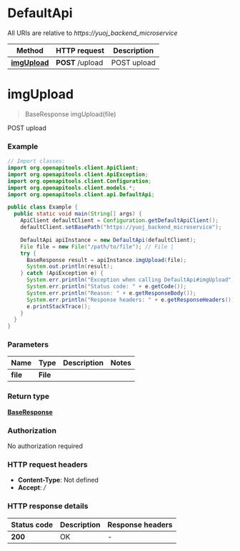 # DefaultApi

All URIs are relative to *https://yuoj_backend_microservice*

Method | HTTP request | Description
------------- | ------------- | -------------
[**imgUpload**](DefaultApi.md#imgUpload) | **POST** /upload | POST upload


<a name="imgUpload"></a>
# **imgUpload**
> BaseResponse imgUpload(file)

POST upload

### Example
```java
// Import classes:
import org.openapitools.client.ApiClient;
import org.openapitools.client.ApiException;
import org.openapitools.client.Configuration;
import org.openapitools.client.models.*;
import org.openapitools.client.api.DefaultApi;

public class Example {
  public static void main(String[] args) {
    ApiClient defaultClient = Configuration.getDefaultApiClient();
    defaultClient.setBasePath("https://yuoj_backend_microservice");

    DefaultApi apiInstance = new DefaultApi(defaultClient);
    File file = new File("/path/to/file"); // File | 
    try {
      BaseResponse result = apiInstance.imgUpload(file);
      System.out.println(result);
    } catch (ApiException e) {
      System.err.println("Exception when calling DefaultApi#imgUpload");
      System.err.println("Status code: " + e.getCode());
      System.err.println("Reason: " + e.getResponseBody());
      System.err.println("Response headers: " + e.getResponseHeaders());
      e.printStackTrace();
    }
  }
}
```

### Parameters

Name | Type | Description  | Notes
------------- | ------------- | ------------- | -------------
 **file** | **File**|  |

### Return type

[**BaseResponse**](BaseResponse.md)

### Authorization

No authorization required

### HTTP request headers

 - **Content-Type**: Not defined
 - **Accept**: */*

### HTTP response details
| Status code | Description | Response headers |
|-------------|-------------|------------------|
**200** | OK |  -  |

